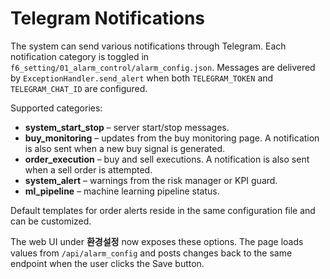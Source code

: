 # Telegram Notifications

The system can send various notifications through Telegram. Each notification
category is toggled in `f6_setting/01_alarm_control/alarm_config.json`.
Messages are delivered by `ExceptionHandler.send_alert` when both
`TELEGRAM_TOKEN` and `TELEGRAM_CHAT_ID` are configured.

Supported categories:

- **system_start_stop** – server start/stop messages.
- **buy_monitoring** – updates from the buy monitoring page.
  A notification is also sent when a new buy signal is generated.
- **order_execution** – buy and sell executions. A notification is also sent
  when a sell order is attempted.
- **system_alert** – warnings from the risk manager or KPI guard.
- **ml_pipeline** – machine learning pipeline status.

Default templates for order alerts reside in the same configuration file and can
be customized.

The web UI under **환경설정** now exposes these options. The page loads values
from `/api/alarm_config` and posts changes back to the same endpoint when the
user clicks the Save button.
